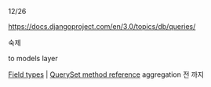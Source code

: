12/26

https://docs.djangoproject.com/en/3.0/topics/db/queries/



숙제

to models layer

 [Field types](https://docs.djangoproject.com/en/3.0/ref/models/fields/) | [QuerySet method reference](https://docs.djangoproject.com/en/3.0/ref/models/querysets/) aggregation 전 까지

